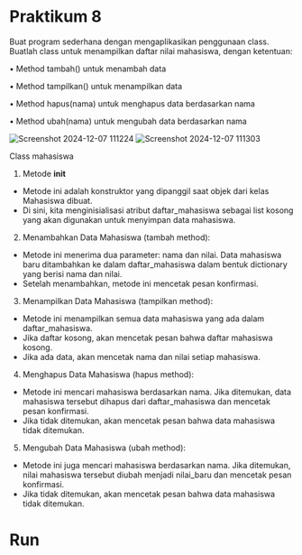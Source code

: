 # Praktikum 8
Buat program sederhana dengan mengaplikasikan penggunaan class. Buatlah class untuk menampilkan daftar nilai mahasiswa, dengan ketentuan:

• Method tambah() untuk menambah data

• Method tampilkan() untuk menampilkan data

• Method hapus(nama) untuk menghapus data berdasarkan nama

• Method ubah(nama) untuk mengubah data berdasarkan nama

![Screenshot 2024-12-07 111224](https://github.com/user-attachments/assets/7197fce8-5ad7-47c5-b8bc-4a334650e943)
![Screenshot 2024-12-07 111303](https://github.com/user-attachments/assets/904510ea-082c-4da1-b223-531323570a0d)

Class mahasiswa
1. Metode __init__
- Metode ini adalah konstruktor yang dipanggil saat objek dari kelas Mahasiswa dibuat.
- Di sini, kita menginisialisasi atribut daftar_mahasiswa sebagai list kosong yang akan digunakan untuk menyimpan data mahasiswa.
2. Menambahkan Data Mahasiswa (tambah method):
- Metode ini menerima dua parameter: nama dan nilai. Data mahasiswa baru ditambahkan ke dalam daftar_mahasiswa dalam bentuk dictionary yang berisi nama dan nilai.
- Setelah menambahkan, metode ini mencetak pesan konfirmasi.
3. Menampilkan Data Mahasiswa (tampilkan method):
- Metode ini menampilkan semua data mahasiswa yang ada dalam daftar_mahasiswa.
- Jika daftar kosong, akan mencetak pesan bahwa daftar mahasiswa kosong.
- Jika ada data, akan mencetak nama dan nilai setiap mahasiswa.
4. Menghapus Data Mahasiswa (hapus method):
- Metode ini mencari mahasiswa berdasarkan nama. Jika ditemukan, data mahasiswa tersebut dihapus dari daftar_mahasiswa dan mencetak pesan konfirmasi.
- Jika tidak ditemukan, akan mencetak pesan bahwa data mahasiswa tidak ditemukan.
5. Mengubah Data Mahasiswa (ubah method):
- Metode ini juga mencari mahasiswa berdasarkan nama. Jika ditemukan, nilai mahasiswa tersebut diubah menjadi nilai_baru dan mencetak pesan konfirmasi.
- Jika tidak ditemukan, akan mencetak pesan bahwa data mahasiswa tidak ditemukan.

# Run
